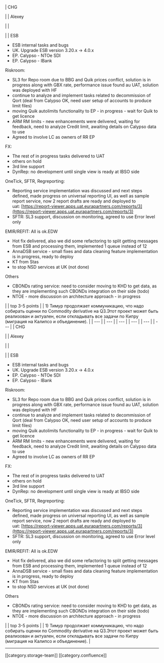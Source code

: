 





| CHG

 | 
| Alexey

 | 
| 

 | 
| ESB<ul><li>ESB internal tasks and bugs</li><li>UK. Upgrade ESB version 3.20.x → 4.0.x</li><li>EP. Calypso - NTOe SDI</li><li>EP. Calypso - IBank</li></ul>Riskroom:<ul><li>SL3 for Repo room due to BBG and Quik prices conflict, solution is in progress along with GBX rate, performance issue found au UAT, solution was deployed with HF</li><li>continue to analyze and implement tasks related to decommission of Qort (deal from Calypso OK, need user setup of accounts to produce limit files)</li><li>moving Quik autolimits functionality to EP - in progress - wait for Quik to get licence</li><li>ARM RM limits - new enhancements were delivered, waiting for feedback, need to analyze Credit limit, awaiting details on Calypso data to use</li><li>Agreed to involve LC as owners of RR EP</li></ul>FX:<ul><li>The rest of in progress tasks delivered to UAT</li><li>others on hold</li><li>3rd line support</li><li>DynRep: no development until single view is ready at IBSO side</li></ul>OneTick, SFTR, Regreporting:<ul><li>Reporting service implementation was discussed and next steps defined, made progress on universal reporting UI, as well as sample report service, now 2 report drafts are ready and deployed to uat: [https://report-viewer.apps.uat.eurapartners.com/reports/3](https://report-viewer.apps.uat.eurapartners.com/reports/3)</li><li>SFTR: SL3 support, discussion on monitoring, agreed to use Error level only</li></ul>EMIR/REFIT: All is ok.EDW<ul><li>Hot fix delivered, also we did some refactoring to split getting messages from ESB and processing them, implemented 1 queue instead of 12</li><li>AnnaDSB service - small fixes and data cleaning feature implementation is in progress, ready to deploy</li><li>KT from Stas</li><li>to stop NSD services at UK (not done)</li></ul>Others<ul><li>CBONDs rating service: need to consider moving to KHD to get data, as they are implementing such CBONDs integration on their side (todo)</li><li>NTOE - more discussion on architecture approach - in progress</li></ul> | 
| top 3-5 points | 
| 1) Тимур продолжает коммуникацию, что надо собирать оценки по Commodity derivative на Q3.Этот проект может быть реализован и актуален, если откладывать все задачи по Кипру (миграция на Калипсо и объединение). | 
|  --- | 
|  --- | 
|  --- | 
|  --- | 
|  --- | 
|  --- | 
| CHG

 | 
| Alexey

 | 
| 

 | 
| ESB<ul><li>ESB internal tasks and bugs</li><li>UK. Upgrade ESB version 3.20.x → 4.0.x</li><li>EP. Calypso - NTOe SDI</li><li>EP. Calypso - IBank</li></ul>Riskroom:<ul><li>SL3 for Repo room due to BBG and Quik prices conflict, solution is in progress along with GBX rate, performance issue found au UAT, solution was deployed with HF</li><li>continue to analyze and implement tasks related to decommission of Qort (deal from Calypso OK, need user setup of accounts to produce limit files)</li><li>moving Quik autolimits functionality to EP - in progress - wait for Quik to get licence</li><li>ARM RM limits - new enhancements were delivered, waiting for feedback, need to analyze Credit limit, awaiting details on Calypso data to use</li><li>Agreed to involve LC as owners of RR EP</li></ul>FX:<ul><li>The rest of in progress tasks delivered to UAT</li><li>others on hold</li><li>3rd line support</li><li>DynRep: no development until single view is ready at IBSO side</li></ul>OneTick, SFTR, Regreporting:<ul><li>Reporting service implementation was discussed and next steps defined, made progress on universal reporting UI, as well as sample report service, now 2 report drafts are ready and deployed to uat: [https://report-viewer.apps.uat.eurapartners.com/reports/3](https://report-viewer.apps.uat.eurapartners.com/reports/3)</li><li>SFTR: SL3 support, discussion on monitoring, agreed to use Error level only</li></ul>EMIR/REFIT: All is ok.EDW<ul><li>Hot fix delivered, also we did some refactoring to split getting messages from ESB and processing them, implemented 1 queue instead of 12</li><li>AnnaDSB service - small fixes and data cleaning feature implementation is in progress, ready to deploy</li><li>KT from Stas</li><li>to stop NSD services at UK (not done)</li></ul>Others<ul><li>CBONDs rating service: need to consider moving to KHD to get data, as they are implementing such CBONDs integration on their side (todo)</li><li>NTOE - more discussion on architecture approach - in progress</li></ul> | 
| top 3-5 points | 
| 1) Тимур продолжает коммуникацию, что надо собирать оценки по Commodity derivative на Q3.Этот проект может быть реализован и актуален, если откладывать все задачи по Кипру (миграция на Калипсо и объединение). | 







*****

[[category.storage-team]] 
[[category.confluence]] 
